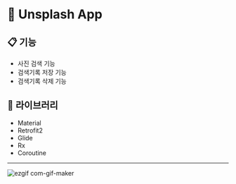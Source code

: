 # :art: Unsplash App

## :clipboard: 기능
* 사진 검색 기능
* 검색기록 저장 기능
* 검색기록 삭제 기능

## :orange_book: 라이브러리   
* Material
* Retrofit2
* Glide
* Rx
* Coroutine

___

![ezgif com-gif-maker](https://user-images.githubusercontent.com/66877317/126639583-bddea375-a1a5-4eb9-b85a-22377e99480b.gif)

